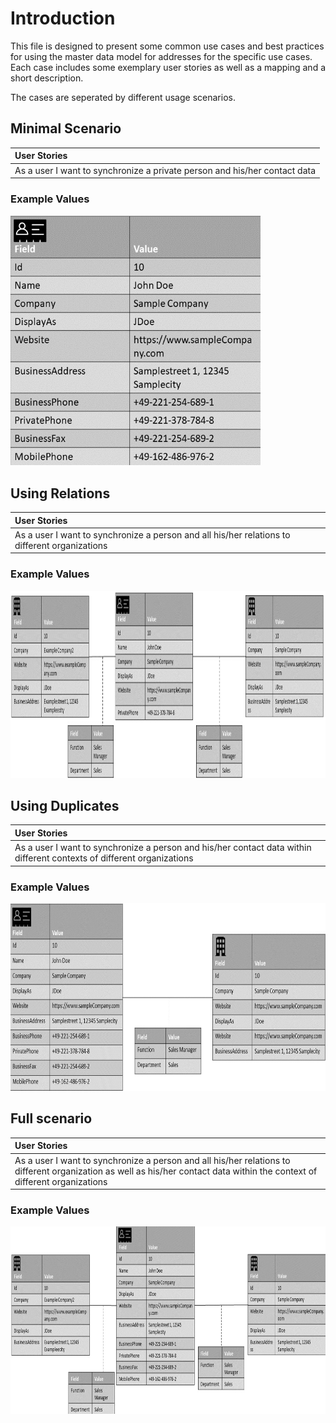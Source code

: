 

# Introduction
This file is designed to present some common use cases and best practices for using the master data model for addresses for the specific use cases.
Each case includes some exemplary user stories as well as a mapping and a short description.

The cases are seperated by different usage scenarios.

## Minimal Scenario

| User Stories |
| :--- |
|As a user I want to synchronize a private person and his/her contact data |

### Example Values
<img src="Assets/Scenario1.jpg" alt="Sublime's custom image" width="400" height="400"/>


## Using Relations

| User Stories |
| :--- |
|As a user I want to synchronize a person and all his/her relations to different organizations |

### Example Values
<img src="Assets/Scenario3.jpg" alt="Sublime's custom image" width="900" height="300"/>



## Using Duplicates

| User Stories |
| :--- |
|As a user I want to synchronize a person and his/her contact data within different contexts of different organizations |
### Example Values
<img src="Assets/Scenario2.jpg" alt="Sublime's custom image" width="900" height="300"/>

## Full scenario

| User Stories |
| :--- |
|As a user I want to synchronize a person and all his/her relations to different organization as well as his/her contact data within the context of different organizations |

### Example Values
<img src="Assets/Scenario4.jpg" alt="Sublime's custom image" width="900" height="300"/>
